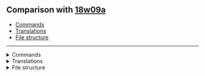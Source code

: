 ## Comparison with [18w09a](https://github.com/PixiGeko/Minecraft-generated-data/tree/18w09a)

- [Commands](#commands)
- [Translations](#translations)
- [File structure](#file-structure)

<hr/>
<details><summary>Commands</summary>
<details>
<summary>
locate
</summary>

```diff
+ locate Buried_Treasure
```

</details>
</details>
<details><summary>Translations</summary>
<details>
<summary>
Keys
</summary>

```diff
+ filled_map.buried_treasure: Buried Treasure Map
+ item.minecraft.clownfish_bucket: Tropical Fish Bucket
+ item.minecraft.tropical_fish_spawn_egg: Spawn Tropical Fish
+ stat.minecraft.time_since_rest: Since Last Rest
- stat.minecraft.time_since_sleep: Since Last Rest
```

</details>
</details>
<details><summary>File structure</summary>
<details>
<summary>
data
</summary>

```diff
+ minecraft/loot_tables/chests/buried_treasure.json
+ minecraft/loot_tables/entities/tropical_fish.json
+ minecraft/tags/blocks/coral_plants.json
+ minecraft/tags/items/coral_plants.json
```

</details>
<details>
<summary>
assets
</summary>

```diff
+ minecraft/blockstates/blue_coral_plant.json
+ minecraft/blockstates/pink_coral_plant.json
+ minecraft/blockstates/purple_coral_plant.json
+ minecraft/blockstates/red_coral_plant.json
+ minecraft/blockstates/yellow_coral_plant.json
+ minecraft/models/block/blue_coral_plant.json
+ minecraft/models/block/pink_coral_plant.json
+ minecraft/models/block/purple_coral_plant.json
+ minecraft/models/block/red_coral_plant.json
+ minecraft/models/block/yellow_coral_plant.json
+ minecraft/models/item/blue_coral_plant.json
+ minecraft/models/item/clownfish_bucket.json
+ minecraft/models/item/pink_coral_plant.json
+ minecraft/models/item/purple_coral_plant.json
+ minecraft/models/item/red_coral_plant.json
+ minecraft/models/item/trident_in_hand.json
+ minecraft/models/item/tropical_fish_spawn_egg.json
+ minecraft/models/item/yellow_coral_plant.json
+ minecraft/textures/blocks/blue_coral_plant.png
+ minecraft/textures/blocks/pink_coral_plant.png
+ minecraft/textures/blocks/purple_coral_plant.png
+ minecraft/textures/blocks/red_coral_plant.png
+ minecraft/textures/blocks/yellow_coral_plant.png
+ minecraft/textures/entity/fish/tropical_a_pattern_1.png
+ minecraft/textures/entity/fish/tropical_a_pattern_2.png
+ minecraft/textures/entity/fish/tropical_a_pattern_3.png
+ minecraft/textures/entity/fish/tropical_a_pattern_4.png
+ minecraft/textures/entity/fish/tropical_a_pattern_5.png
+ minecraft/textures/entity/fish/tropical_a_pattern_6.png
+ minecraft/textures/entity/fish/tropical_a.png
+ minecraft/textures/entity/fish/tropical_b_pattern_1.png
+ minecraft/textures/entity/fish/tropical_b_pattern_2.png
+ minecraft/textures/entity/fish/tropical_b_pattern_3.png
+ minecraft/textures/entity/fish/tropical_b_pattern_4.png
+ minecraft/textures/entity/fish/tropical_b_pattern_5.png
+ minecraft/textures/entity/fish/tropical_b_pattern_6.png
+ minecraft/textures/entity/fish/tropical_b.png
+ minecraft/textures/entity/phantom_eyes.png
+ minecraft/textures/items/trident.png
```

</details>
</details>